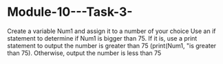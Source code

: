 # Module-10---Task-3-
Create a variable Num1 and assign it to a number of your choice
Use an if statement to determine if Num1 is bigger than 75.  If it is, use a print statement to output the number is greater than 75 (print(Num1, "is greater than 75).  Otherwise, output the number is less than 75
